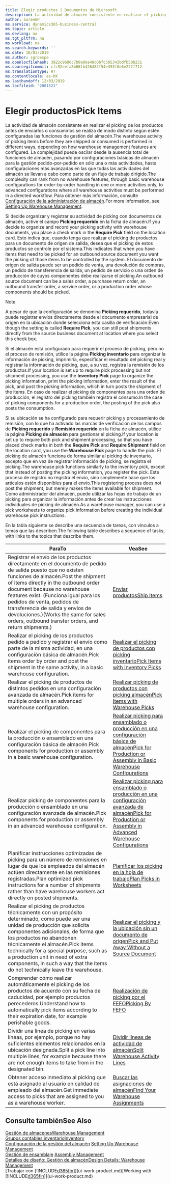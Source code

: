 ```yaml
---
title: Elegir productos | Documentos de Microsoft
description: La actividad de almacén consistente en realizar el picking de los productos antes de enviarlos o consumirlos se realiza de modo distinto según estén configuradas las funciones de gestión del almacén. La complejidad de la [configuración](../configure-warehouse-processes.md) puede oscilar desde la ausencia total de funciones de almacén, pasando por configuraciones de almacén básicas para la gestión pedido-por-pedido en sólo una o más actividades, hasta configuraciones más avanzadas en las que todas las actividades del almacén se llevan a cabo como parte de un flujo de trabajo dirigido.
author: SorenGP
ms.service: dynamics365-business-central
ms.topic: article
ms.devlang: na
ms.tgt_pltfrm: na
ms.workload: na
ms.search.keywords: ''
ms.date: 10/01/2019
ms.author: sgroespe
ms.openlocfilehash: 3922c9696c7b0a06e49c0bfc505343bdfb58b231
ms.sourcegitcommit: cfc92eefa8b06fb426482f54e393f0e6e222f712
ms.translationtype: HT
ms.contentlocale: es-MX
ms.lasthandoff: 12/03/2019
ms.locfileid: "2881521"
---
```

# <a name="pick-items"></a><span data-ttu-id="bd189-104">Elegir productos</span><span class="sxs-lookup"><span data-stu-id="bd189-104">Pick Items</span></span>
<span data-ttu-id="bd189-105">La actividad de almacén consistente en realizar el picking de los productos antes de enviarlos o consumirlos se realiza de modo distinto según estén configuradas las funciones de gestión del almacén.</span><span class="sxs-lookup"><span data-stu-id="bd189-105">The warehouse activity of picking items before they are shipped or consumed is performed in different ways, depending on how warehouse management features are configured.</span></span> <span data-ttu-id="bd189-106">La complejidad puede oscilar desde la ausencia total de funciones de almacén, pasando por configuraciones básicas de almacén para la gestión pedido-por-pedido en sólo una o más actividades, hasta configuraciones más avanzadas en las que todas las actividades del almacén se llevan a cabo como parte de un flujo de trabajo dirigido.</span><span class="sxs-lookup"><span data-stu-id="bd189-106">The complexity can rank from no warehouse features, through basic warehouse configurations for order-by-order handling in one or more activities only, to advanced configurations where all warehouse activities must be performed in a directed workflow.</span></span> <span data-ttu-id="bd189-107">Para obtener más información, consulte [Configuración de la administración de almacén](warehouse-setup-warehouse.md).</span><span class="sxs-lookup"><span data-stu-id="bd189-107">For more information, see [Setting Up Warehouse Management](warehouse-setup-warehouse.md).</span></span>

<span data-ttu-id="bd189-108">Si decide organizar y registrar su actividad de picking con documentos de almacén, active el campo **Picking requerido** en la ficha de almacén.</span><span class="sxs-lookup"><span data-stu-id="bd189-108">If you decide to organize and record your picking activity with warehouse documents, you place a check mark in the **Require Pick** field on the location card.</span></span> <span data-ttu-id="bd189-109">Esto indica que, cuando tenga que realizar el picking de productos para un documento de origen de salida, desea que el picking de estos productos se controle por el sistema.</span><span class="sxs-lookup"><span data-stu-id="bd189-109">This indicates that when you have items that need to be picked for an outbound source document you want the picking of those items to be controlled by the system.</span></span> <span data-ttu-id="bd189-110">El documento de origen de salida puede ser un pedido de venta, una devolución de compras, un pedido de transferencia de salida, un pedido de servicio o una orden de producción de cuyos componentes debe realizarse el picking.</span><span class="sxs-lookup"><span data-stu-id="bd189-110">An outbound source document can be a sales order, a purchase return order, an outbound transfer order, a service order, or a production order whose components should be picked.</span></span>

> [!NOTE]
> <span data-ttu-id="bd189-111">A pesar de que la configuración se denomina **Picking requerido**, todavía puede registrar envíos directamente desde el documento empresarial de origen en la ubicación donde selecciona esta casilla de verificación.</span><span class="sxs-lookup"><span data-stu-id="bd189-111">Even though the setting is called **Require Pick**, you can still post shipments directly from the source business document at location where you select this check box.</span></span>

<span data-ttu-id="bd189-112">Si el almacén está configurado para requerir el proceso de picking, pero no el proceso de remisión, utilice la página **Picking inventario** para organizar la información de picking, imprimirla, especificar el resultado del picking real y registrar la información de picking, que, a su vez, registra la remisión de los productos.</span><span class="sxs-lookup"><span data-stu-id="bd189-112">If your location is set up to require pick processing but not shipment processing, you use the **Inventory Pick** page to organize the picking information, print the picking information, enter the result of the pick, and post the picking information, which in turn posts the shipment of the items.</span></span> <span data-ttu-id="bd189-113">En caso de realizar el picking de componentes para una orden de producción, el registro del picking también registra el consumo.</span><span class="sxs-lookup"><span data-stu-id="bd189-113">In the case of picking components for a production order, the posting of the pick also posts the consumption.</span></span>

<span data-ttu-id="bd189-114">Si su ubicación se ha configurado para requerir picking y procesamiento de remisión, con lo que ha activado las marcas de verificación de los campos de **Picking requerido** y **Remisión requerido** en la ficha de almacén, utilice la página **Picking de almacén** para gestionar el picking.</span><span class="sxs-lookup"><span data-stu-id="bd189-114">If your location is set up to require both pick and shipment processing, so that you have placed check marks in both the **Require Pick** and **Require Shipment** field on the location card, you use the **Warehouse Pick** page to handle the pick.</span></span> <span data-ttu-id="bd189-115">El picking de almacén funciona de forma similar al picking de inventario, excepto que en vez de registrar información de picking, se registra el picking.</span><span class="sxs-lookup"><span data-stu-id="bd189-115">The warehouse pick functions similarly to the inventory pick, except that instead of posting the picking information, you register the pick.</span></span> <span data-ttu-id="bd189-116">Este proceso de registro no registra el envío, sino simplemente hace que los artículos estén disponibles para el envío.</span><span class="sxs-lookup"><span data-stu-id="bd189-116">This registering process does not post the shipment, but merely makes the items available for shipment.</span></span> <span data-ttu-id="bd189-117">Como administrador del almacén, puede utilizar las hojas de trabajo de un picking para organizar la información antes de crear las instrucciones individuales de picking de almacén.</span><span class="sxs-lookup"><span data-stu-id="bd189-117">As a warehouse manager, you can use a pick worksheets to organize pick information before creating the individual warehouse pick instructions.</span></span>

<span data-ttu-id="bd189-118">En la tabla siguiente se describe una secuencia de tareas, con vínculos a temas que las describen.</span><span class="sxs-lookup"><span data-stu-id="bd189-118">The following table describes a sequence of tasks, with links to the topics that describe them.</span></span>   

|<span data-ttu-id="bd189-119">**Para**</span><span class="sxs-lookup"><span data-stu-id="bd189-119">**To**</span></span>|<span data-ttu-id="bd189-120">**Vea**</span><span class="sxs-lookup"><span data-stu-id="bd189-120">**See**</span></span>|
|------------|-------------|  
|<span data-ttu-id="bd189-121">Registrar el envío de los productos directamente en el documento de pedido de salida puesto que no existen funciones de almacén.</span><span class="sxs-lookup"><span data-stu-id="bd189-121">Post the shipment of items directly in the outbound order document because no warehouse features exist.</span></span> <span data-ttu-id="bd189-122">(Funciona igual para los pedidos de venta, pedidos de transferencia de salida y envíos de devoluciones.)</span><span class="sxs-lookup"><span data-stu-id="bd189-122">(Works the same for sales orders, outbound transfer orders, and return shipments.)</span></span>|[<span data-ttu-id="bd189-123">Enviar productos</span><span class="sxs-lookup"><span data-stu-id="bd189-123">Ship Items</span></span>](warehouse-how-ship-items.md)|  
|<span data-ttu-id="bd189-124">Realizar el picking de los productos pedido a pedido y registrar el envío como parte de la misma actividad, en una configuración básica de almacén.</span><span class="sxs-lookup"><span data-stu-id="bd189-124">Pick items order by order and post the shipment in the same activity, in a basic warehouse configuration.</span></span>|[<span data-ttu-id="bd189-125">Realizar el picking de productos con picking inventario</span><span class="sxs-lookup"><span data-stu-id="bd189-125">Pick Items with Inventory Picks</span></span>](warehouse-how-to-pick-items-with-inventory-picks.md)|
|<span data-ttu-id="bd189-126">Realizar el picking de productos de distintos pedidos en una configuración avanzada de almacén.</span><span class="sxs-lookup"><span data-stu-id="bd189-126">Pick items for multiple orders in an advanced warehouse configuration.</span></span>|[<span data-ttu-id="bd189-127">Realizar picking de productos con picking almacén</span><span class="sxs-lookup"><span data-stu-id="bd189-127">Pick Items with Warehouse Picks</span></span>](warehouse-how-to-pick-items-for-warehouse-shipment.md)|  
|<span data-ttu-id="bd189-128">Realizar el picking de componentes para la producción o ensamblado en una configuración básica de almacén.</span><span class="sxs-lookup"><span data-stu-id="bd189-128">Pick components for production or assembly in a basic warehouse configuration.</span></span>|[<span data-ttu-id="bd189-129">Realizar picking para ensamblado o producción en una configuración básica de almacén</span><span class="sxs-lookup"><span data-stu-id="bd189-129">Pick for Production or Assembly in Basic Warehouse Configurations</span></span>](warehouse-how-to-pick-for-production.md)|
|<span data-ttu-id="bd189-130">Realizar picking de componentes para la producción o ensamblado en una configuración avanzada de almacén.</span><span class="sxs-lookup"><span data-stu-id="bd189-130">Pick components for production or assembly in an advanced warehouse configuration.</span></span>|[<span data-ttu-id="bd189-131">Realizar picking para ensamblado o producción en una configuración avanzada de almacén</span><span class="sxs-lookup"><span data-stu-id="bd189-131">Pick for Production or Assembly in Advanced Warehouse Configurations</span></span>](warehouse-how-to-pick-for-internal-operations-in-advanced-warehousing.md)|  
|<span data-ttu-id="bd189-132">Planificar instrucciones optimizadas de picking para un número de remisiones en lugar de que los empleados del almacén actúen directamente en las remisiones registradas.</span><span class="sxs-lookup"><span data-stu-id="bd189-132">Plan optimized pick instructions for a number of shipments rather than have warehouse workers act directly on posted shipments.</span></span>|[<span data-ttu-id="bd189-133">Planificar los picking en la hoja de trabajo</span><span class="sxs-lookup"><span data-stu-id="bd189-133">Plan Picks in Worksheets</span></span>](warehouse-how-to-plan-picks-in-worksheets.md)|  
|<span data-ttu-id="bd189-134">Realizar el picking de productos técnicamente con un propósito determinado, como puede ser una unidad de producción que solicita componentes adicionales, de forma que los productos no abandonen técnicamente el almacén.</span><span class="sxs-lookup"><span data-stu-id="bd189-134">Pick items technically for a special purpose, such as a production unit in need of extra components, in such a way that the items do not technically leave the warehouse.</span></span>|[<span data-ttu-id="bd189-135">Realizar el picking y la ubicación sin un documento de origen</span><span class="sxs-lookup"><span data-stu-id="bd189-135">Pick and Put Away Without a Source Document</span></span>](warehouse-how-to-create-put-aways-from-internal-put-aways.md)|
|<span data-ttu-id="bd189-136">Comprender cómo realizar automáticamente el picking de los productos de acuerdo con su fecha de caducidad, por ejemplo productos perecederos.</span><span class="sxs-lookup"><span data-stu-id="bd189-136">Understand how to automatically pick items according to their expiration date, for example perishable goods.</span></span>|[<span data-ttu-id="bd189-137">Realización de picking por el FEFO</span><span class="sxs-lookup"><span data-stu-id="bd189-137">Picking By FEFO</span></span>](warehouse-picking-by-fefo.md)|
|<span data-ttu-id="bd189-138">Dividir una línea de picking en varias líneas, por ejemplo, porque no hay suficientes elementos relacionados en la ubicación designada.</span><span class="sxs-lookup"><span data-stu-id="bd189-138">Split a pick line into multiple lines, for example because there are not enough items to take from in the designated bin.</span></span>|[<span data-ttu-id="bd189-139">Dividir líneas de actividad de almacén</span><span class="sxs-lookup"><span data-stu-id="bd189-139">Split Warehouse Activity Lines</span></span>](warehouse-how-to-split-warehouse-activity-lines.md)|
|<span data-ttu-id="bd189-140">Obtener acceso inmediato al picking que está asignado al usuario en calidad de empleado del almacén.</span><span class="sxs-lookup"><span data-stu-id="bd189-140">Get immediate access to picks that are assigned to you as a warehouse worker.</span></span>|[<span data-ttu-id="bd189-141">Buscar las asignaciones de almacén</span><span class="sxs-lookup"><span data-stu-id="bd189-141">Find Your Warehouse Assignments</span></span>](warehouse-how-to-find-your-warehouse-assignments.md)|  

## <a name="see-also"></a><span data-ttu-id="bd189-142">Consulte también</span><span class="sxs-lookup"><span data-stu-id="bd189-142">See Also</span></span>  
[<span data-ttu-id="bd189-143">Gestión de almacenes</span><span class="sxs-lookup"><span data-stu-id="bd189-143">Warehouse Management</span></span>](warehouse-manage-warehouse.md)  
[<span data-ttu-id="bd189-144">Grupos contables inventario</span><span class="sxs-lookup"><span data-stu-id="bd189-144">Inventory</span></span>](inventory-manage-inventory.md)  
<span data-ttu-id="bd189-145">[Configuración de la gestión del almacén](warehouse-setup-warehouse.md)   </span><span class="sxs-lookup"><span data-stu-id="bd189-145">[Setting Up Warehouse Management](warehouse-setup-warehouse.md)   </span></span>  
<span data-ttu-id="bd189-146">[Gestión de ensamblaje](assembly-assemble-items.md)  </span><span class="sxs-lookup"><span data-stu-id="bd189-146">[Assembly Management](assembly-assemble-items.md)  </span></span>  
[<span data-ttu-id="bd189-147">Detalles de diseño: Gestión de almacén</span><span class="sxs-lookup"><span data-stu-id="bd189-147">Design Details: Warehouse Management</span></span>](design-details-warehouse-management.md)  
<span data-ttu-id="bd189-148">[Trabajar con [!INCLUDE[d365fin](includes/d365fin_md.md)]](ui-work-product.md)</span><span class="sxs-lookup"><span data-stu-id="bd189-148">[Working with [!INCLUDE[d365fin](includes/d365fin_md.md)]](ui-work-product.md)</span></span>
